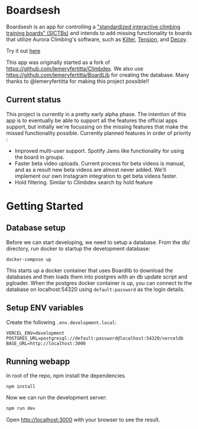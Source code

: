 # Boardsesh

Boardsesh is an app for controlling a ["standardized interactive climbing training boards" (SICTBs)](https://gearjunkie.com/climbing/kilter-moon-grasshopper-more-interactive-climbing-training-boards-explained) and intends to add missing functionality to boards that utilize Aurora Climbing's software, such as [Kilter](https://settercloset.com/pages/the-kilter-board), 
[Tension](https://tensionclimbing.com/product/tension-board-sets/), and [Decoy](https://decoy-holds.com/pages/decoy-board).

Try it out [here](https://www.boardsesh.com/)

This app was originally started as a fork of https://github.com/lemeryfertitta/Climbdex.
We also use https://github.com/lemeryfertitta/BoardLib for creating the database.
Many thanks to @lemeryfertitta for making this project possible!! 

## Current status

This project is currently in a pretty early alpha phase. 
The intention of this app is to eventually be able to support all the features the official apps
support, but initially we're focussing on the missing features that make the missed functionality possible.
Currently planned features in order of priority :
* Improved multi-user support. Spotify Jams like functionality for using the board in groups.
* Faster beta video uploads. Current process for beta videos is manual, and as a result new beta videos are almost never added. We'll implement our own Instagram integration to get beta videos faster.
* Hold filtering. Similar to Climbdex search by hold feature

# Getting Started

## Database setup
Before we can start developing, we need to setup a database.
From the db/ directory, run docker to startup the development database:

```
docker-compose up
```

This starts up a docker container that uses Boardlib to download the databases and then loads them into postgres with an db update script and pgloader. When the postgres docker container is up, 
you can connect to the database on localhost:54320 using `default:password` as the login details.

## Setup ENV variables

Create the following `.env.development.local`:

```
VERCEL_ENV=development
POSTGRES_URL=postgresql://default:password@localhost:54320/verceldb
BASE_URL=http://localhost:3000
```

## Running webapp

In root of the repo, npm install the dependencies
```
npm install
```


Now we can run the development server:

```bash
npm run dev
```

Open [http://localhost:3000](http://localhost:3000) with your browser to see the result.
